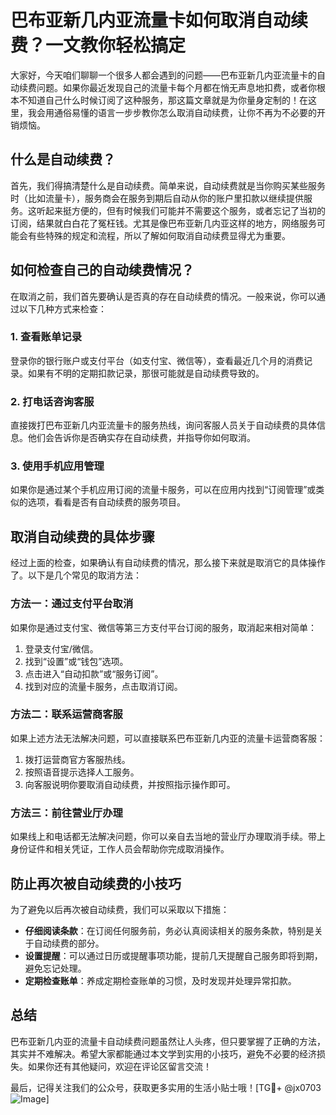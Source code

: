 # 巴布亚新几内亚流量卡如何取消自动续费？一文教你轻松搞定

大家好，今天咱们聊聊一个很多人都会遇到的问题——巴布亚新几内亚流量卡的自动续费问题。如果你最近发现自己的流量卡每个月都在悄无声息地扣费，或者你根本不知道自己什么时候订阅了这种服务，那这篇文章就是为你量身定制的！在这里，我会用通俗易懂的语言一步步教你怎么取消自动续费，让你不再为不必要的开销烦恼。

## 什么是自动续费？

首先，我们得搞清楚什么是自动续费。简单来说，自动续费就是当你购买某些服务时（比如流量卡），服务商会在服务到期后自动从你的账户里扣款以继续提供服务。这听起来挺方便的，但有时候我们可能并不需要这个服务，或者忘记了当初的订阅，结果就白白花了冤枉钱。尤其是像巴布亚新几内亚这样的地方，网络服务可能会有些特殊的规定和流程，所以了解如何取消自动续费显得尤为重要。

## 如何检查自己的自动续费情况？

在取消之前，我们首先要确认是否真的存在自动续费的情况。一般来说，你可以通过以下几种方式来检查：

### 1. 查看账单记录
登录你的银行账户或支付平台（如支付宝、微信等），查看最近几个月的消费记录。如果有不明的定期扣款记录，那很可能就是自动续费导致的。

### 2. 打电话咨询客服
直接拨打巴布亚新几内亚流量卡的服务热线，询问客服人员关于自动续费的具体信息。他们会告诉你是否确实存在自动续费，并指导你如何取消。

### 3. 使用手机应用管理
如果你是通过某个手机应用订阅的流量卡服务，可以在应用内找到“订阅管理”或类似的选项，看看是否有自动续费的服务项目。

## 取消自动续费的具体步骤

经过上面的检查，如果确认有自动续费的情况，那么接下来就是取消它的具体操作了。以下是几个常见的取消方法：

### 方法一：通过支付平台取消
如果你是通过支付宝、微信等第三方支付平台订阅的服务，取消起来相对简单：

1. 登录支付宝/微信。
2. 找到“设置”或“钱包”选项。
3. 点击进入“自动扣款”或“服务订阅”。
4. 找到对应的流量卡服务，点击取消订阅。

### 方法二：联系运营商客服
如果上述方法无法解决问题，可以直接联系巴布亚新几内亚的流量卡运营商客服：

1. 拨打运营商官方客服热线。
2. 按照语音提示选择人工服务。
3. 向客服说明你要取消自动续费，并按照指示操作即可。

### 方法三：前往营业厅办理
如果线上和电话都无法解决问题，你可以亲自去当地的营业厅办理取消手续。带上身份证件和相关凭证，工作人员会帮助你完成取消操作。

## 防止再次被自动续费的小技巧

为了避免以后再次被自动续费，我们可以采取以下措施：

- **仔细阅读条款**：在订阅任何服务前，务必认真阅读相关的服务条款，特别是关于自动续费的部分。
- **设置提醒**：可以通过日历或提醒事项功能，提前几天提醒自己服务即将到期，避免忘记处理。
- **定期检查账单**：养成定期检查账单的习惯，及时发现并处理异常扣款。

## 总结

巴布亚新几内亚的流量卡自动续费问题虽然让人头疼，但只要掌握了正确的方法，其实并不难解决。希望大家都能通过本文学到实用的小技巧，避免不必要的经济损失。如果你还有其他疑问，欢迎在评论区留言交流！

最后，记得关注我们的公众号，获取更多实用的生活小贴士哦！[TG💪+ @jx0703 ![Image](https://github.com/user-attachments/assets/dbca1d08-cadb-493c-b0ec-ad6f7a83f270)]